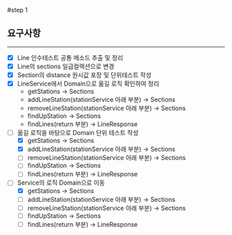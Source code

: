 #step 1

## 요구사항

---

- [X] Line 인수테스트 공통 메소드 추출 및 정리
- [X] Line의 sections 일급컬렉션으로 변경
- [X] Section의 distance 원시값 포장 및 단위테스트 작성
- [X] LineService에서 Domain으로 옮길 로직 확인하여 정리
  - getStations -> Sections
  - addLineStation(stationService 아래 부분) -> Sections
  - removeLineStation(stationService 아래 부분) -> Sections
  - findUpStation -> Sections
  - findLines(return 부분) -> LineResponse
- [ ] 옮길 로직을 바탕으로 Domain 단위 테스트 작성
  - [X] getStations -> Sections
  - [X] addLineStation(stationService 아래 부분) -> Sections
  - [ ] removeLineStation(stationService 아래 부분) -> Sections
  - [ ] findUpStation -> Sections
  - [ ] findLines(return 부분) -> LineResponse
- [ ] Service의 로직 Domain으로 이동
  - [X] getStations -> Sections
  - [ ] addLineStation(stationService 아래 부분) -> Sections
  - [ ] removeLineStation(stationService 아래 부분) -> Sections
  - [ ] findUpStation -> Sections
  - [ ] findLines(return 부분) -> LineResponse
